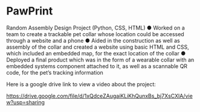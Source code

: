 # PawPrint
Random Assembly Design Project (Python, CSS, HTML)
● Worked on a team to create a trackable pet collar whose location could be accessed through a website and a phone
● Aided in the construction as well as assembly of the collar and created a website using basic HTML and CSS, which included an
embedded map, for the exact location of the collar
● Deployed a final product which was in the form of a wearable collar with an embedded systems component attached to it, as well as
a scannable QR code, for the pet’s tracking information

Here is a google drive link to view a video about the project:

https://drive.google.com/file/d/1xQdceZAugaiKLiKhQunxBs_bj7XsCXlA/view?usp=sharing

